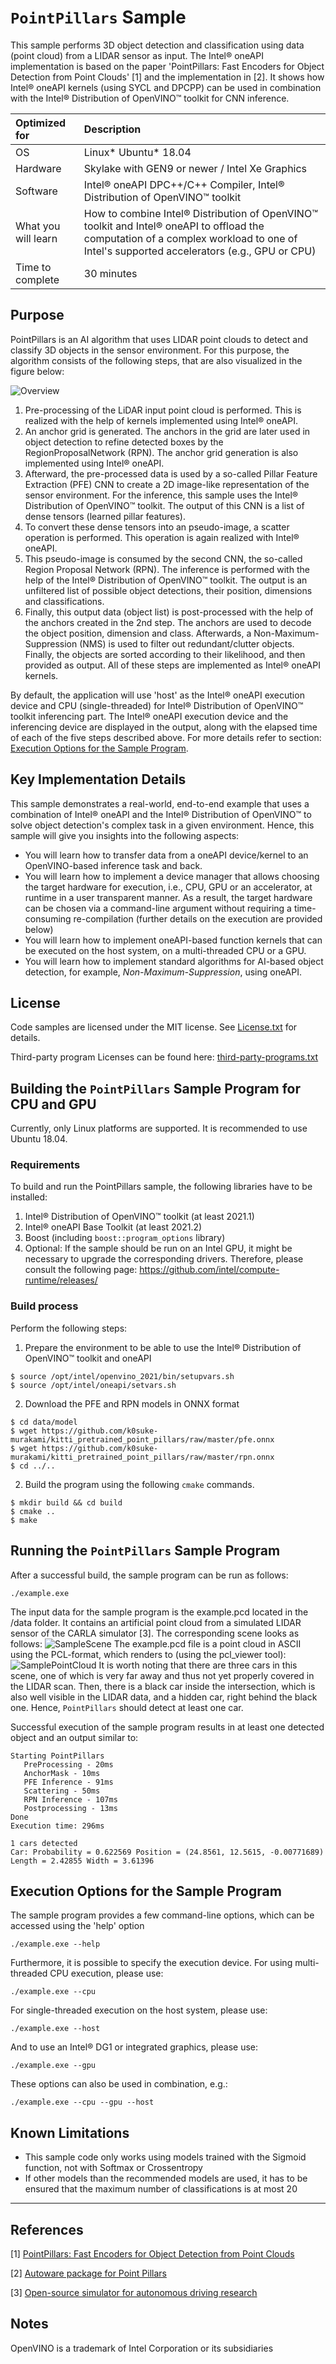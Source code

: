 # `PointPillars` Sample
This sample performs 3D object detection and classification using data (point cloud) from a LIDAR sensor as input. The Intel® oneAPI implementation is based on the paper 'PointPillars: Fast Encoders for Object Detection from Point Clouds' [1] and the implementation in [2]. It shows how Intel® oneAPI kernels (using SYCL and DPCPP) can be used in combination with the Intel® Distribution of OpenVINO™ toolkit for CNN inference.

| Optimized for                     | Description
|:---                               |:---
| OS                                | Linux* Ubuntu* 18.04
| Hardware                          | Skylake with GEN9 or newer / Intel Xe Graphics
| Software                          | Intel® oneAPI DPC++/C++ Compiler, Intel® Distribution of OpenVINO™ toolkit
| What you will learn               | How to combine Intel® Distribution of OpenVINO™ toolkit and Intel® oneAPI to offload the computation of a complex workload to one of Intel's supported accelerators (e.g., GPU or CPU)
| Time to complete                  | 30 minutes

## Purpose
PointPillars is an AI algorithm that uses LIDAR point clouds to detect and classify 3D objects in the sensor environment. For this purpose, the algorithm consists of the following steps, that are also visualized in the figure below:

![Overview](data/point_pillars_overview.png)

1. Pre-processing of the LiDAR input point cloud is performed. This is realized with the help of kernels implemented using Intel® oneAPI.
2. An anchor grid is generated. The anchors in the grid are later used in object detection to refine detected boxes by the RegionProposalNetwork (RPN). The anchor grid generation is also implemented using Intel® oneAPI.
3. Afterward, the pre-processed data is used by a so-called Pillar Feature Extraction (PFE) CNN to create a 2D image-like representation of the sensor environment. For the inference, this sample uses the Intel® Distribution of OpenVINO™ toolkit. The output of this CNN is a list of dense tensors (learned pillar features).
4. To convert these dense tensors into an pseudo-image, a scatter operation is performed. This operation is again realized with Intel® oneAPI.
5. This pseudo-image is consumed by the second CNN, the so-called Region Proposal Network (RPN). The inference is performed with the help of the Intel® Distribution of OpenVINO™ toolkit. The output is an unfiltered list of possible object detections, their position, dimensions and classifications.
6. Finally, this output data (object list) is post-processed with the help of the anchors created in the 2nd step. The anchors are used to decode the object position, dimension and class. Afterwards, a Non-Maximum-Suppression (NMS) is used to filter out redundant/clutter objects. Finally, the objects are sorted according to their likelihood, and then provided as output. All of these steps are implemented as Intel® oneAPI kernels. 

By default, the application will use 'host' as the Intel® oneAPI execution device and CPU (single-threaded) for Intel® Distribution of OpenVINO™ toolkit inferencing part. The Intel® oneAPI execution device and the inferencing device are displayed in the output, along with the elapsed time of each of the five steps described above. For more details refer to section: [Execution Options for the Sample Program](#execution-options-for-the-sample-program).

## Key Implementation Details
This sample demonstrates a real-world, end-to-end example that uses a combination of Intel® oneAPI and the Intel® Distribution of OpenVINO™ to solve object detection's complex task in a given environment. Hence, this sample will give you insights into the following aspects:
 - You will learn how to transfer data from a oneAPI device/kernel to an OpenVINO-based inference task and back.
 - You will learn how to implement a device manager that allows choosing the target hardware for execution, i.e., CPU, GPU or an accelerator, at runtime in a user transparent manner. As a result, the target hardware can be chosen via a command-line argument without requiring a time-consuming re-compilation (further details on the execution are provided below)
 - You will learn how to implement oneAPI-based function kernels that can be executed on the host system, on a multi-threaded CPU or a GPU.
 - You will learn how to implement standard algorithms for AI-based object detection, for example, _Non-Maximum-Suppression_, using oneAPI.

## License  
Code samples are licensed under the MIT license. See
[License.txt](https://github.com/oneapi-src/oneAPI-samples/blob/master/License.txt) for details.

Third-party program Licenses can be found here: [third-party-programs.txt](https://github.com/oneapi-src/oneAPI-samples/blob/master/third-party-programs.txt)

## Building the `PointPillars` Sample Program for CPU and GPU
Currently, only Linux platforms are supported. It is recommended to use Ubuntu 18.04.

### Requirements
To build and run the PointPillars sample, the following libraries have to be installed:
1. Intel® Distribution of OpenVINO™ toolkit (at least 2021.1)
2. Intel® oneAPI Base Toolkit (at least 2021.2)
3. Boost (including `boost::program_options` library)
4. Optional: If the sample should be run on an Intel GPU, it might be necessary to upgrade the corresponding drivers. Therefore, please consult the following page: https://github.com/intel/compute-runtime/releases/   

### Build process
Perform the following steps:
1. Prepare the environment to be able to use the Intel® Distribution of OpenVINO™ toolkit and oneAPI
``` 
$ source /opt/intel/openvino_2021/bin/setupvars.sh
$ source /opt/intel/oneapi/setvars.sh
```

2. Download the PFE and RPN models in ONNX format
``` 
$ cd data/model
$ wget https://github.com/k0suke-murakami/kitti_pretrained_point_pillars/raw/master/pfe.onnx
$ wget https://github.com/k0suke-murakami/kitti_pretrained_point_pillars/raw/master/rpn.onnx
$ cd ../..
```

2. Build the program using the following `cmake` commands. 
``` 
$ mkdir build && cd build
$ cmake ..
$ make
```

## Running the `PointPillars` Sample Program
After a successful build, the sample program can be run as follows:
```
./example.exe
```
The input data for the sample program is the example.pcd located in the /data folder. It contains an artificial point cloud from a simulated LIDAR sensor of the CARLA simulator [3]. The corresponding scene looks as follows:
![SampleScene](data/image.png)
The example.pcd file is a point cloud in ASCII using the PCL-format, which renders to (using the pcl_viewer tool):
![SamplePointCloud](data/pointcloud.png)
It is worth noting that there are three cars in this scene, one of which is very far away and thus not yet properly covered in the LIDAR scan. Then, there is a black car inside the intersection, which is also well visible in the LIDAR data, and a hidden car, right behind the black one. Hence, `PointPillars` should detect at least one car.

Successful execution of the sample program results in at least one detected object and an output similar to:
```
Starting PointPillars
   PreProcessing - 20ms
   AnchorMask - 10ms
   PFE Inference - 91ms
   Scattering - 50ms
   RPN Inference - 107ms
   Postprocessing - 13ms
Done
Execution time: 296ms

1 cars detected
Car: Probability = 0.622569 Position = (24.8561, 12.5615, -0.00771689) Length = 2.42855 Width = 3.61396
```

## Execution Options for the Sample Program
The sample program provides a few command-line options, which can be accessed using the 'help' option
```
./example.exe --help
```

Furthermore, it is possible to specify the execution device. For using multi-threaded CPU execution, please use:
```
./example.exe --cpu
```
For single-threaded execution on the host system, please use:
```
./example.exe --host
```
And to use an Intel® DG1 or integrated graphics, please use:
```
./example.exe --gpu
```
These options can also be used in combination, e.g.:
```
./example.exe --cpu --gpu --host
```

## Known Limitations
- This sample code only works using models trained with the Sigmoid function, not with Softmax or Crossentropy
- If other models than the recommended models are used, it has to be ensured that the maximum number of classifications is at most 20


---

## References
[1] [PointPillars: Fast Encoders for Object Detection from Point Clouds](https://arxiv.org/abs/1812.05784)

[2] [Autoware package for Point Pillars](https://github.com/Autoware-AI/core_perception/tree/master/lidar_point_pillars)

[3] [Open-source simulator for autonomous driving research](http://carla.org/)

## Notes
OpenVINO is a trademark of Intel Corporation or its subsidiaries

